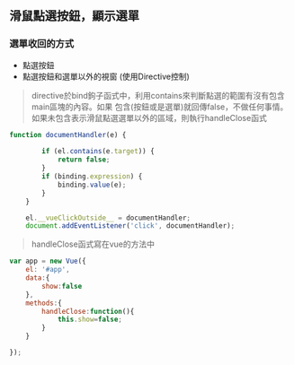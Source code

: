 ## 滑鼠點選按鈕，顯示選單
### 選單收回的方式
* 點選按鈕
* 點選按鈕和選單以外的視窗 (使用Directive控制)


> directive於bind鉤子函式中，利用contains來判斷點選的範圍有沒有包含main區塊的內容。如果
> 包含(按鈕或是選單)就回傳false，不做任何事情。如果未包含表示滑鼠點選選單以外的區域，則執行handleClose函式
```js
function documentHandler(e) {
        
        if (el.contains(e.target)) {
            return false;
        }
        if (binding.expression) {
            binding.value(e);
        }
    }

    el.__vueClickOutside__ = documentHandler;
    document.addEventListener('click', documentHandler);
```

> handleClose函式寫在vue的方法中
```js
var app = new Vue({
    el: '#app',
    data:{
        show:false
    },
    methods:{
        handleClose:function(){
            this.show=false;
        }
    }

});
```


